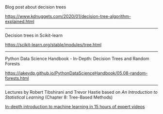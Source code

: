 
Blog post about decision trees

https://www.kdnuggets.com/2020/01/decision-tree-algorithm-explained.html

---

Decision trees in Scikit-learn

https://scikit-learn.org/stable/modules/tree.html

---

Python Data Science Handbook - In-Depth: Decision Trees and Random Forests

https://jakevdp.github.io/PythonDataScienceHandbook/05.08-random-forests.html

---


Lectures by Robert Tibshirani and Trevor Hastie based on _An Introduction to Statistical Learning_ (Chapter 8: Tree-Based Methods)

[In-depth introduction to machine learning in 15 hours of expert videos](https://www.r-bloggers.com/in-depth-introduction-to-machine-learning-in-15-hours-of-expert-videos/)